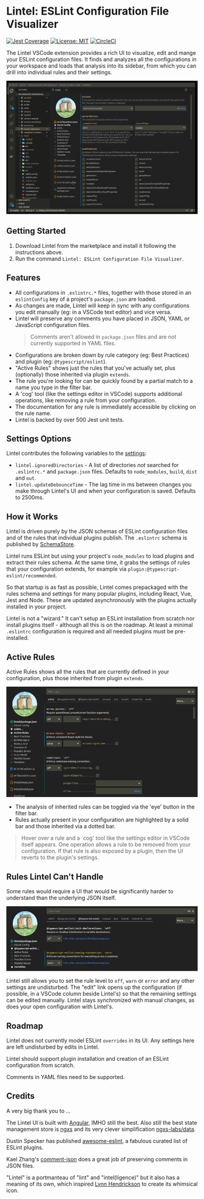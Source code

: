 # Lintel: ESLint Configuration File Visualizer

[![Jest Coverage](https://img.shields.io/badge/coverage-97.04%25-green)](https://github.com/mflorence99/lintel/issues)
[![License: MIT](https://img.shields.io/badge/License-MIT-yellow.svg)](https://opensource.org/licenses/MIT)
[![CircleCI](https://circleci.com/gh/mflorence99/lintel.svg?style=shield)](https://circleci.com/gh/mflorence99/lintel)


The Lintel VSCode extension provides a rich UI to visualize, edit and mange your ESLint configuration files. It finds and analyzes all the configurations in your workspace and loads that analysis into its sidebar, from which you can drill into individual rules and their settings.

![Overview](docs/overview.gif)

## Getting Started

1. Download Lintel from the marketplace and install it following the instructions above.
2. Run the command `Lintel: ESLint Configuration File Visualizer`.

## Features

* All configurations in `.eslintrc.*` files, together with those stored in an `eslintConfig` key of a project's `package.json` are loaded.
* As changes are made, Lintel will keep in sync with any configurations you edit manually (eg: in a VSCode text editor) and vice versa.
* Lintel will preserve any comments you have placed in JSON, YAML or JavaScript configuration files.
  > Comments aren't allowed in `package.json` files and are not currently supported in YAML files.
* Configurations are broken down by rule category (eg: Best Practices) and plugin (eg: `@typescript/eslint`).
* "Active Rules" shows just the rules that you've actually set, plus (optionally) those inherited via plugin `extends`.
* The rule you're looking for can be quickly found by a partial match to a name you type in the filter bar.
* A 'cog' tool (like the settings editor in VSCode) supports additional operations, like removing a rule from your configuration.
* The documentation for any rule is immediately accessible by clicking on the rule name.
* Lintel is backed by over 500 Jest unit tests.

## Settings Options

Lintel contributes the following variables to the [settings](https://code.visualstudio.com/docs/getstarted/settings):

* `lintel.ignoredDirectories` - A list of directories _not_ searched for `.eslintrc.*` and `package.json` files. Defaults to `node_modules`, `build`, `dist` and `out`.
* `lintel.updateDebounceTime` - The lag time in ms between changes you make through Lintel's UI and when your configuration is saved. Defaults to 2500ms.

## How it Works

Lintel is driven purely by the JSON schemas of ESLint configuration files and of the rules that individual plugins publish. The `.eslintrc` schema is published by [SchemaStore](https://github.com/SchemaStore/schemastore/blob/master/src/schemas/json/eslintrc.json).

Lintel runs ESLint but using your project's `node_modules` to load plugins and extract their rules schema. At the same time, it grabs the settings of rules that your configuration extends, for example via `plugin:@typescript-eslint/recommended`.

So that startup is as fast as possible, Lintel comes prepackaged with the rules schema and settings for many popular plugins, including React, Vue, Jest and Node. These are updated asynchronously with the plugins actually installed in your project.

Lintel is not a "wizard." It can't setup an ESLint installation from scratch nor install plugins itself - although all this is on the roadmap. At least a minimal `.eslintrc` configuration is required and all needed plugins must be pre-installed.

## Active Rules

Active Rules shows all the rules that are currently defined in your configuration, plus those inherited from plugin `extends`.

![Active Rules](docs/active-rules.png)

* The analysis of inherited rules can be toggled via the 'eye' button in the filter bar.
* Rules actually present in your configuration are highlighted by a solid bar and those inherited via a dotted bar.

> Hover over a rule and a `cog' tool like the settings editor in VSCode itself appears. One operation allows a rule to be removed from your configuration. If that rule is also exposed by a plugin, then the UI reverts to the plugin's settings.


## Rules Lintel Can't Handle

Some rules would require a UI that would be significantly harder to understand than the underlying JSON itself.

![Rules Lintel Can't Handle](docs/not-handled.png)

Lintel still allows you to set the rule level to `off`, `warn` or `error` and any other settings are undisturbed. The "edit" link opens up the configuration (if possible, in a VSCode column beside Lintel's) so that the remaining settings can be edited manually. Lintel stays synchronized with manual changes, as does your open configuration with Lintel's.

## Roadmap

Lintel does not currently model ESLint `overrides` in its UI. Any settings here are left undisturbed by edits in Lintel.

Lintel should support plugin installation and creation of an ESLint configuration from scratch.

Comments in YAML files need to be supported.

## Credits

A very big thank you to ...

The Lintel UI is built with [Angular](https://angular.io/), IMHO still the best. Also still the best state management store is [ngxs](https://www.ngxs.io/) and its very clever simplification [ngxs-labs/data](https://github.com/ngxs-labs/data/blob/HEAD/docs/README.md).

Dustin Specker has published [awesome-eslint](https://github.com/dustinspecker/awesome-eslint), a fabulous curated list of ESLint plugins.

Kael Zhang's [comment-json](https://github.com/kaelzhang/node-comment-json) does a great job of preserving comments in JSON files.

"Lintel" is a portmanteau of "lint" and "intel(ligence)" but it also has a meaning of its own, which inspired [Lynn Hendrickson](https://lynnzware.biz/) to create its whimsical icon.
